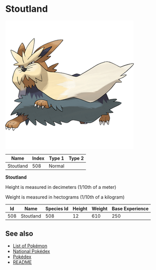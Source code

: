# Stoutland


![Stoutland](images/508.png)

| **Name** | **Index** | **Type 1** | **Type 2** |
|----|----|----|----|
| Stoutland | 508 | Normal  |  |

**Stoutland** 


Height is measured in decimeters (1/10th of a meter)

Weight is measured in hectograms (1/10th of a kilogram)

| **Id** | **Name** | **Species Id** | **Height** | **Weight** | **Base Experience** |
|--------|----------|----------------|------------|------------|---------------------|
| 508 | Stoutland | 508 | 12 | 610 | 250 |


## See also

- [List of Pokémon](../pokemon.md)
- [National Pokédex](../national_pokedex.md)
- [Pokédex](../pokedex.md)
- [README](../README.md)
